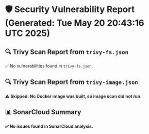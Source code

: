 # 🛡️ Security Vulnerability Report (Generated: Tue May 20 20:43:16 UTC 2025)


## 🔍 Trivy Scan Report from `trivy-fs.json`
✅ No vulnerabilities found in `trivy-fs.json`.

## 🔍 Trivy Scan Report from `trivy-image.json`
**⚠️ Skipped: No Docker image was built, so image scan did not run.**

## 📊 SonarCloud Summary
**✅ No issues found in SonarCloud analysis.**
